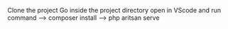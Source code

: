 Clone the project 
Go inside the project directory 
open in VScode and run command 
--> composer install
--> php aritsan serve
